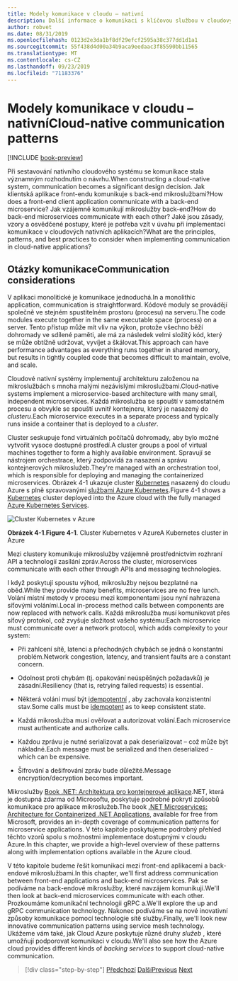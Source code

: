 ```yaml
---
title: Modely komunikace v cloudu – nativní
description: Další informace o komunikaci s klíčovou službou v cloudových nativních aplikacích
author: robvet
ms.date: 08/31/2019
ms.openlocfilehash: 0123d2e3da1bf8df29efcf2595a38c377dd1d1a1
ms.sourcegitcommit: 55f438d4d00a34b9aca9eedaac3f85590bb11565
ms.translationtype: MT
ms.contentlocale: cs-CZ
ms.lasthandoff: 09/23/2019
ms.locfileid: "71183376"
---
```

# <a name="cloud-native-communication-patterns"></a><span data-ttu-id="e7d08-103">Modely komunikace v cloudu – nativní</span><span class="sxs-lookup"><span data-stu-id="e7d08-103">Cloud-native communication patterns</span></span>

[!INCLUDE [book-preview](../../../includes/book-preview.md)]

<span data-ttu-id="e7d08-104">Při sestavování nativního cloudového systému se komunikace stala významným rozhodnutím o návrhu.</span><span class="sxs-lookup"><span data-stu-id="e7d08-104">When constructing a cloud-native system, communication becomes a significant design decision.</span></span> <span data-ttu-id="e7d08-105">Jak klientská aplikace front-endu komunikuje s back-end mikroslužbami?</span><span class="sxs-lookup"><span data-stu-id="e7d08-105">How does a front-end client application communicate with a back-end microservice?</span></span> <span data-ttu-id="e7d08-106">Jak vzájemně komunikují mikroslužby back-end?</span><span class="sxs-lookup"><span data-stu-id="e7d08-106">How do back-end microservices communicate with each other?</span></span> <span data-ttu-id="e7d08-107">Jaké jsou zásady, vzory a osvědčené postupy, které je potřeba vzít v úvahu při implementaci komunikace v cloudových nativních aplikacích?</span><span class="sxs-lookup"><span data-stu-id="e7d08-107">What are the principles, patterns, and best practices to consider when implementing communication in cloud-native applications?</span></span>

## <a name="communication-considerations"></a><span data-ttu-id="e7d08-108">Otázky komunikace</span><span class="sxs-lookup"><span data-stu-id="e7d08-108">Communication considerations</span></span>

<span data-ttu-id="e7d08-109">V aplikaci monolitické je komunikace jednoduchá.</span><span class="sxs-lookup"><span data-stu-id="e7d08-109">In a monolithic application, communication is straightforward.</span></span> <span data-ttu-id="e7d08-110">Kódové moduly se provádějí společně ve stejném spustitelném prostoru (procesu) na serveru.</span><span class="sxs-lookup"><span data-stu-id="e7d08-110">The code modules execute together in the same executable space (process) on a server.</span></span> <span data-ttu-id="e7d08-111">Tento přístup může mít vliv na výkon, protože všechno běží dohromady ve sdílené paměti, ale má za následek velmi složitý kód, který se může obtížně udržovat, vyvíjet a škálovat.</span><span class="sxs-lookup"><span data-stu-id="e7d08-111">This approach can have performance advantages as everything runs together in shared memory, but results in tightly coupled code that becomes difficult to maintain, evolve, and scale.</span></span>

<span data-ttu-id="e7d08-112">Cloudové nativní systémy implementují architekturu založenou na mikroslužbách s mnoha malými nezávislými mikroslužbami.</span><span class="sxs-lookup"><span data-stu-id="e7d08-112">Cloud-native systems implement a microservice-based architecture with many small, independent microservices.</span></span> <span data-ttu-id="e7d08-113">Každá mikroslužba se spouští v samostatném procesu a obvykle se spouští uvnitř kontejneru, který je nasazený do *clusteru*.</span><span class="sxs-lookup"><span data-stu-id="e7d08-113">Each microservice executes in a separate process and typically runs inside a container that is deployed to a *cluster*.</span></span> 

<span data-ttu-id="e7d08-114">Cluster seskupuje fond virtuálních počítačů dohromady, aby bylo možné vytvořit vysoce dostupné prostředí.</span><span class="sxs-lookup"><span data-stu-id="e7d08-114">A cluster groups a pool of virtual machines together to form a highly available environment.</span></span> <span data-ttu-id="e7d08-115">Spravují se nástrojem orchestrace, který zodpovídá za nasazení a správu kontejnerových mikroslužeb.</span><span class="sxs-lookup"><span data-stu-id="e7d08-115">They're managed with an orchestration tool, which is responsible for deploying and managing the containerized microservices.</span></span> <span data-ttu-id="e7d08-116">Obrázek 4-1 ukazuje cluster [Kubernetes](https://kubernetes.io) nasazený do cloudu Azure s plně spravovanými [službami Azure Kubernetes](https://docs.microsoft.com/azure/aks/intro-kubernetes).</span><span class="sxs-lookup"><span data-stu-id="e7d08-116">Figure 4-1 shows a [Kubernetes](https://kubernetes.io) cluster deployed into the Azure cloud with the fully managed [Azure Kubernetes Services](https://docs.microsoft.com/azure/aks/intro-kubernetes).</span></span>

![Cluster Kubernetes v Azure](./media/kubernetes-cluster-in-azure.png)

<span data-ttu-id="e7d08-118">**Obrázek 4-1**.</span><span class="sxs-lookup"><span data-stu-id="e7d08-118">**Figure 4-1**.</span></span> <span data-ttu-id="e7d08-119">Cluster Kubernetes v Azure</span><span class="sxs-lookup"><span data-stu-id="e7d08-119">A Kubernetes cluster in Azure</span></span>

<span data-ttu-id="e7d08-120">Mezi clustery komunikuje mikroslužby vzájemně prostřednictvím rozhraní API a technologií zasílání zpráv.</span><span class="sxs-lookup"><span data-stu-id="e7d08-120">Across the cluster, microservices communicate with each other through APIs and messaging technologies.</span></span>

<span data-ttu-id="e7d08-121">I když poskytují spoustu výhod, mikroslužby nejsou bezplatné na oběd.</span><span class="sxs-lookup"><span data-stu-id="e7d08-121">While they provide many benefits, microservices are no free lunch.</span></span> <span data-ttu-id="e7d08-122">Volání místní metody v procesu mezi komponentami jsou nyní nahrazena síťovými voláními.</span><span class="sxs-lookup"><span data-stu-id="e7d08-122">Local in-process method calls between components are now replaced with network calls.</span></span> <span data-ttu-id="e7d08-123">Každá mikroslužba musí komunikovat přes síťový protokol, což zvyšuje složitost vašeho systému:</span><span class="sxs-lookup"><span data-stu-id="e7d08-123">Each microservice must communicate over a network protocol, which adds complexity to your system:</span></span>

- <span data-ttu-id="e7d08-124">Při zahlcení sítě, latenci a přechodných chybách se jedná o konstantní problém.</span><span class="sxs-lookup"><span data-stu-id="e7d08-124">Network congestion, latency, and transient faults are a constant concern.</span></span>

- <span data-ttu-id="e7d08-125">Odolnost proti chybám (tj. opakování neúspěšných požadavků) je zásadní.</span><span class="sxs-lookup"><span data-stu-id="e7d08-125">Resiliency (that is, retrying failed requests) is essential.</span></span>

- <span data-ttu-id="e7d08-126">Některá volání musí být [idempotentní](https://www.restapitutorial.com/lessons/idempotency.html) , aby zachovala konzistentní stav.</span><span class="sxs-lookup"><span data-stu-id="e7d08-126">Some calls must be [idempotent](https://www.restapitutorial.com/lessons/idempotency.html) as to keep consistent state.</span></span>

- <span data-ttu-id="e7d08-127">Každá mikroslužba musí ověřovat a autorizovat volání.</span><span class="sxs-lookup"><span data-stu-id="e7d08-127">Each microservice must authenticate and authorize calls.</span></span>

- <span data-ttu-id="e7d08-128">Každou zprávu je nutné serializovat a pak deserializovat – což může být nákladné.</span><span class="sxs-lookup"><span data-stu-id="e7d08-128">Each message must be serialized and then deserialized - which can be expensive.</span></span>

- <span data-ttu-id="e7d08-129">Šifrování a dešifrování zpráv bude důležité.</span><span class="sxs-lookup"><span data-stu-id="e7d08-129">Message encryption/decryption becomes important.</span></span>

<span data-ttu-id="e7d08-130">Mikroslužby [Book .NET: Architektura pro kontejnerové aplikace](https://docs.microsoft.com/dotnet/standard/microservices-architecture/).NET, která je dostupná zdarma od Microsoftu, poskytuje podrobné pokrytí způsobů komunikace pro aplikace mikroslužeb.</span><span class="sxs-lookup"><span data-stu-id="e7d08-130">The book [.NET Microservices: Architecture for Containerized .NET Applications](https://docs.microsoft.com/dotnet/standard/microservices-architecture/), available for free from Microsoft, provides an in-depth coverage of communication patterns for microservice applications.</span></span> <span data-ttu-id="e7d08-131">V této kapitole poskytujeme podrobný přehled těchto vzorů spolu s možnostmi implementace dostupnými v cloudu Azure.</span><span class="sxs-lookup"><span data-stu-id="e7d08-131">In this chapter, we provide a high-level overview of these patterns along with implementation options available in the Azure cloud.</span></span>

<span data-ttu-id="e7d08-132">V této kapitole budeme řešit komunikaci mezi front-end aplikacemi a back-endové mikroslužbami.</span><span class="sxs-lookup"><span data-stu-id="e7d08-132">In this chapter, we'll first address communication between front-end applications and back-end microservices.</span></span> <span data-ttu-id="e7d08-133">Pak se podíváme na back-endové mikroslužby, které navzájem komunikují.</span><span class="sxs-lookup"><span data-stu-id="e7d08-133">We'll then look at back-end microservices communicate with each other.</span></span> <span data-ttu-id="e7d08-134">Prozkoumáme komunikační technologii gRPC a.</span><span class="sxs-lookup"><span data-stu-id="e7d08-134">We'll explore the up and gRPC communication technology.</span></span> <span data-ttu-id="e7d08-135">Nakonec podíváme se na nové inovativní způsoby komunikace pomocí technologie sítě služby.</span><span class="sxs-lookup"><span data-stu-id="e7d08-135">Finally, we'll look new innovative communication patterns using service mesh technology.</span></span> <span data-ttu-id="e7d08-136">Ukážeme vám také, jak Cloud Azure poskytuje různé druhy *služeb* , které umožňují podporovat komunikaci v cloudu.</span><span class="sxs-lookup"><span data-stu-id="e7d08-136">We'll also see how the Azure cloud provides different kinds of *backing services* to support cloud-native communication.</span></span>  


>[!div class="step-by-step"]
><span data-ttu-id="e7d08-137">[Předchozí](other-deployment-options.md)
>[Další](front-end-communication.md)</span><span class="sxs-lookup"><span data-stu-id="e7d08-137">[Previous](other-deployment-options.md)
[Next](front-end-communication.md)</span></span>
